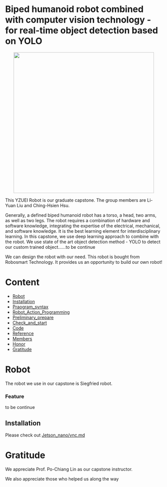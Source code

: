 # Biped humanoid robot combined with computer vision technology - for real-time object detection based on YOLO

<div align=center><img width="450" height="450" src="https://github.com/christw16/Biped-Humanoid-Robot-Battle/blob/master/img/logo1.jpg"/></div>

This YZUEI Robot is our graduate capstone. The group members are Li-Yuan Liu and Ching-Hsien Hsu.



Generally, a defined biped humanoid robot has a torso, a head, two arms, as well as two legs. The robot requires a combination of hardware and software knowledge, integrating the expertise of the electrical, mechanical, and software knowledge. It is the best learning element for interdisciplinary learning. In this capstone, we use deep learning approach to combine with the robot. We use state of the art object detection method - YOLO to detect our custom trained object......to be continue



We can design the robot with our need. This robot is bought from Robosmart Technology. It provides us an opportunity to build our own robot!

# Content

  * [Robot](#Robot)
  * [Installation](#Installation)
  * [Praogram_syntax](#Praogram_syntax)
  * [Robot_Action_Programming](#Robot_Action_Programming)
  * [Preliminary_prepare](#Preliminary_prepare)
  * [Check_and_start](#Check_and_start)
  * [Code](#Code)
  * [Reference](#Reference)
  * [Members](#Members)
  * [Honor](#Honor)
  * [Gratitude](#Gratitude)

# Robot

The robot we use in our capstone is Siegfried robot.

### Feature 

to be continue

## Installation
Please check out [Jetson_nano/vnc.md](Jetson_nano/vnc.md)
  
 # Gratitude

We appreciate Prof. Po-Chiang Lin as our capstone instructor.

We also appreciate those who helped us along the way
